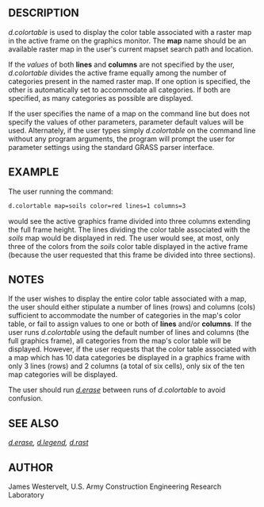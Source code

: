 ## DESCRIPTION

*d.colortable* is used to display the color table associated with a
raster map in the active frame on the graphics monitor. The **map** name
should be an available raster map in the user's current mapset search
path and location.

If the *values* of both **lines** and **columns** are not specified by
the user, *d.colortable* divides the active frame equally among the
number of categories present in the named raster map. If one option is
specified, the other is automatically set to accommodate all categories.
If both are specified, as many categories as possible are displayed.

If the user specifies the name of a map on the command line but does not
specify the values of other parameters, parameter default values will be
used. Alternately, if the user types simply *d.colortable* on the
command line without any program arguments, the program will prompt the
user for parameter settings using the standard GRASS parser interface.

## EXAMPLE

The user running the command:

```bash
d.colortable map=soils color=red lines=1 columns=3
```

would see the active graphics frame divided into three columns extending
the full frame height. The lines dividing the color table associated
with the *soils* map would be displayed in red. The user would see, at
most, only three of the colors from the *soils* color table displayed in
the active frame (because the user requested that this frame be divided
into three sections).

## NOTES

If the user wishes to display the entire color table associated with a
map, the user should either stipulate a number of lines (rows) and
columns (cols) sufficient to accommodate the number of categories in the
map's color table, or fail to assign values to one or both of **lines**
and/or **columns**. If the user runs *d.colortable* using the default
number of lines and columns (the full graphics frame), all categories
from the map's color table will be displayed. However, if the user
requests that the color table associated with a map which has 10 data
categories be displayed in a graphics frame with only 3 lines (rows) and
2 columns (a total of six cells), only six of the ten map categories
will be displayed.

The user should run *[d.erase](d.erase.md)* between runs of
*d.colortable* to avoid confusion.

## SEE ALSO

*[d.erase](d.erase.md), [d.legend](d.legend.md), [d.rast](d.rast.md)*

## AUTHOR

James Westervelt, U.S. Army Construction Engineering Research Laboratory
